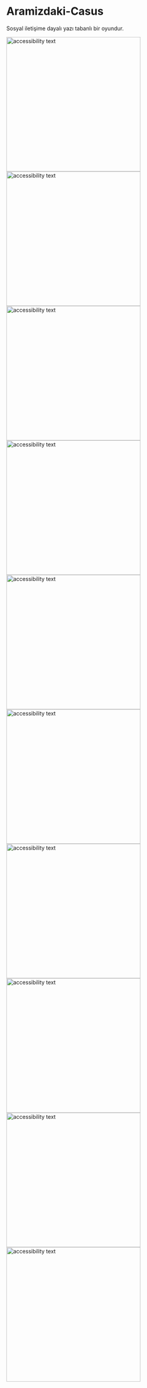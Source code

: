 # Aramizdaki-Casus
Sosyal iletişime dayalı yazı tabanlı bir oyundur. 

<p>
<img src="https://github.com/AhmetSergen/Aramizdaki-Casus/blob/master/img1.png" width="350" alt="accessibility text">

<img src="https://github.com/AhmetSergen/Aramizdaki-Casus/blob/master/img2.png" width="350" alt="accessibility text">

<img src="https://github.com/AhmetSergen/Aramizdaki-Casus/blob/master/img3.png" width="350" alt="accessibility text">

<img src="https://github.com/AhmetSergen/Aramizdaki-Casus/blob/master/img4.png" width="350" alt="accessibility text">

<img src="https://github.com/AhmetSergen/Aramizdaki-Casus/blob/master/img5.png" width="350" alt="accessibility text">

<img src="https://github.com/AhmetSergen/Aramizdaki-Casus/blob/master/img6.png" width="350" alt="accessibility text">

<img src="https://github.com/AhmetSergen/Aramizdaki-Casus/blob/master/img7.png" width="350" alt="accessibility text">

<img src="https://github.com/AhmetSergen/Aramizdaki-Casus/blob/master/img8.png" width="350" alt="accessibility text">

<img src="https://github.com/AhmetSergen/Aramizdaki-Casus/blob/master/img9.png" width="350" alt="accessibility text">

<img src="https://github.com/AhmetSergen/Aramizdaki-Casus/blob/master/img10.png" width="350" alt="accessibility text">
</p>

